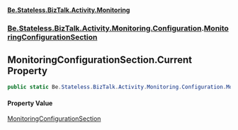 #### [Be.Stateless.BizTalk.Activity.Monitoring](README.md 'README')
### [Be.Stateless.BizTalk.Activity.Monitoring.Configuration](Be.Stateless.BizTalk.Activity.Monitoring.Configuration.md 'Be.Stateless.BizTalk.Activity.Monitoring.Configuration').[MonitoringConfigurationSection](MonitoringConfigurationSection.md 'Be.Stateless.BizTalk.Activity.Monitoring.Configuration.MonitoringConfigurationSection')

## MonitoringConfigurationSection.Current Property

```csharp
public static Be.Stateless.BizTalk.Activity.Monitoring.Configuration.MonitoringConfigurationSection Current { get; }
```

#### Property Value
[MonitoringConfigurationSection](MonitoringConfigurationSection.md 'Be.Stateless.BizTalk.Activity.Monitoring.Configuration.MonitoringConfigurationSection')